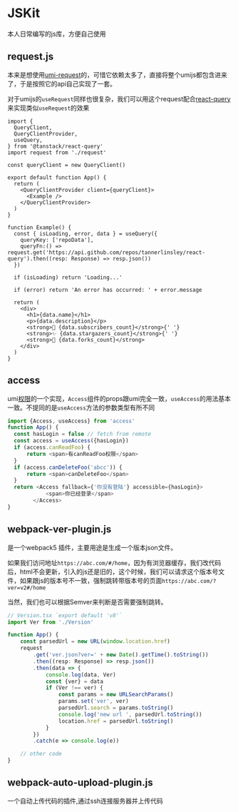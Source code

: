# JSKit
本人日常编写的js库，方便自己使用

## request.js

本来是想使用[umi-request](https://github.com/umijs/plugin-request)的，可惜它依赖太多了，直接将整个umijs都包含进来了，于是按照它的api自己实现了一套。

对于umijs的`useRequest`同样也很复杂，我们可以用这个request配合[react-query](https://tanstack.com/query/latest/docs/react/overview)来实现类似`useRequest`的效果
```typecrypt
import {
  QueryClient,
  QueryClientProvider,
  useQuery,
} from '@tanstack/react-query'
import request from './request'

const queryClient = new QueryClient()

export default function App() {
  return (
    <QueryClientProvider client={queryClient}>
      <Example />
    </QueryClientProvider>
  )
}

function Example() {
  const { isLoading, error, data } = useQuery({
    queryKey: ['repoData'],
    queryFn:() => request.get('https://api.github.com/repos/tannerlinsley/react-query').then((resp: Response) => resp.json())
  })

  if (isLoading) return 'Loading...'

  if (error) return 'An error has occurred: ' + error.message

  return (
    <div>
      <h1>{data.name}</h1>
      <p>{data.description}</p>
      <strong>👀 {data.subscribers_count}</strong>{' '}
      <strong>✨ {data.stargazers_count}</strong>{' '}
      <strong>🍴 {data.forks_count}</strong>
    </div>
  )
}
```

## access

umi[权限](https://umijs.org/docs/max/access)的一个实现，`Access`组件的props跟umi完全一致，`useAccess`的用法基本一致。不提同的是`useAccess`方法的参数类型有所不同

```typescript
import {Access, useAccess} from 'access'
function App() {
  const hasLogin = false // fetch from remote
  const access = useAccess({hasLogin})
  if (access.canReadFoo) {
      return <span>有canReadFoo权限</span>
  }
  if (access.canDeleteFoo('abcc')) {
      return <span>canDeleteFoo</span>
  }
  return <Access fallback={'你没有登陆'} accessible={hasLogin}>
            <span>你已经登录</span>
        </Access>
}

```


## webpack-ver-plugin.js

是一个webpack5 插件，主要用途是生成一个版本json文件。

如果我们访问地址`https://abc.com/#/home`，因为有浏览器缓存，我们改代码后，html不会更新，引入的js还是旧的，这个时候，我们可以请求这个版本号文件，如果跟js的版本号不一致，强制跳转带版本号的页面`https://abc.com/?ver=v2#/home`

当然，我们也可以根据Semver来判断是否需要强制跳转。

```typescript
// Version.tsx `export default 'v8'`
import Ver from './Version'

function App() {
    const parsedUrl = new URL(window.location.href)
    request
        .get('ver.json?ver=' + new Date().getTime().toString())
        .then((resp: Response) => resp.json())
        .then(data => {
            console.log(data, Ver)
            const {ver} = data
            if (Ver !== ver) {
                const params = new URLSearchParams()
                params.set('ver', ver)
                parsedUrl.search = params.toString()
                console.log('new url ', parsedUrl.toString())
                location.href = parsedUrl.toString()
            }
        })
        .catch(e => console.log(e))

    // other code
}

```
## webpack-auto-upload-plugin.js

一个自动上传代码的插件,通过ssh连接服务器并上传代码
